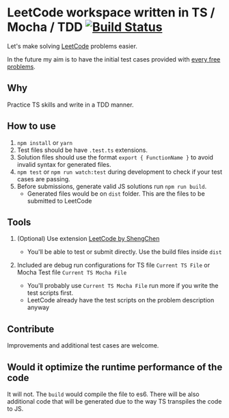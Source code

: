# LeetCode workspace written in TS / Mocha / TDD [![Build Status](https://travis-ci.org/mjmaix/leetcode-typescript-tdd-starter.svg?branch=master)](https://travis-ci.org/mjmaix/leetcode-typescript-tdd-starter)

Let's make solving [LeetCode](https://leetcode.com/) problems easier.

In the future my aim is to have the initial test cases provided with [every free problems](https://leetcode.com/problemset/all/).

## Why

Practice TS skills and write in a TDD manner.

## How to use

1. `npm install` or `yarn`
1. Test files should be have `.test.ts` extensions.
1. Solution files should use the format `export { FunctionName }` to avoid invalid syntax for generated files.
1. `npm test` or `npm run watch:test` during development to check if your test cases are passing.
1. Before submissions, generate valid JS solutions run `npm run build`.
   * Generated files would be on `dist` folder. This are the files to be submitted to LeetCode

## Tools

1. (Optional) Use extension [LeetCode by ShengChen](https://marketplace.visualstudio.com/items?itemName=shengchen.vscode-leetcode)

   * You'll be able to test or submit directly. Use the build files inside `dist`

1. Included are debug run configurations for TS file `Current TS File` or Mocha Test file `Current TS Mocha File`

   * You'll probably use `Current TS Mocha File` run more if you write the test scripts first.
   * LeetCode already have the test scripts on the problem description anyway

## Contribute

Improvements and additional test cases are welcome.

## Would it optimize the runtime performance of the code

It will not. The `build` would compile the file to es6. There will be also additional code that will be generated due to the way TS transpiles the code to JS.